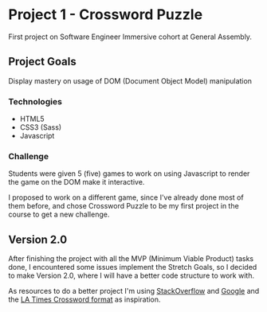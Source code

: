 # Project 1 - Crossword Puzzle

First project on Software Engineer Immersive cohort at General Assembly.

## Project Goals

Display mastery on usage of DOM (Document Object Model) manipulation

### Technologies

- HTML5
- CSS3 (Sass)
- Javascript

### Challenge

Students were given 5 (five) games to work on using Javascript to render the game on the DOM make it interactive.

I proposed to work on a different game, since I've already done most of them before, and chose Crossword Puzzle to be my first project in the course to get a new challenge.

## Version 2.0

After finishing the project with all the MVP (Minimum Viable Product) tasks done, I encountered some issues implement the Stretch Goals, so I decided to make Version 2.0, where I will have a better code structure to work with.

As resources to do a better project I'm using [StackOverflow](https://stackoverflow.com/) and [Google](https://www.google.com/) and the [LA Times Crossword format](https://www.latimes.com/games/crossword) as inspiration.
